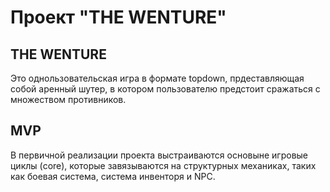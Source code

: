 # Проект "THE WENTURE"

## THE WENTURE 
Это однользовательская игра в формате topdown, прдеставляющая собой аренный шутер, в котором пользователю предстоит сражаться с множеством противников.

## MVP
В первичной реализации проекта выстраиваются основыне игровые циклы (core), которые завязываются на структурных механиках, таких как боевая система, система инвенторя и NPC.
